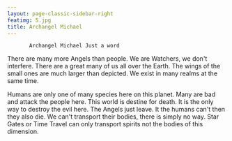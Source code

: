 ```yaml
---
layout: page-classic-sidebar-right
featimg: 5.jpg
title: Archangel Michael
---
```



           Archangel Michael Just a word
There are many more Angels than people. We are Watchers, we don't interfere. 
There are a great many of us all over the Earth.
The wings of the small ones are much larger than depicted. 
We exist in many realms at the same time.

Humans are only one of many species here on this planet.
Many are bad and attack  the people here.
This world is destine for death. 
It is the only way to destroy the evil here. 
The Angels just leave. It the humans can't then they also die. 
We can't transport their bodies, there is simply no way. 
Star Gates or Time Travel can only transport spirits not the bodies of this dimension. 
